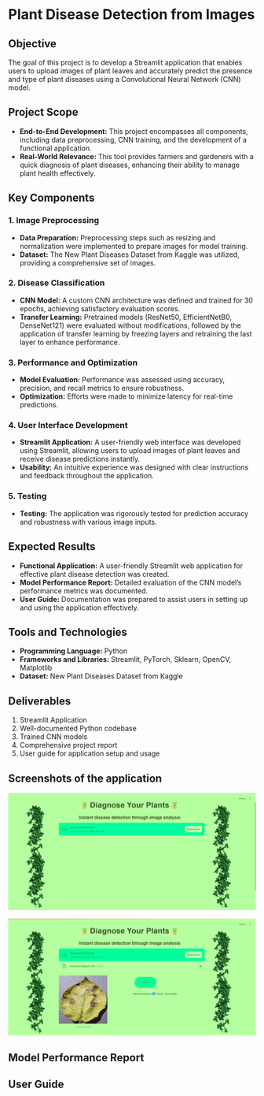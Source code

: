 # Plant Disease Detection from Images

## Objective
The goal of this project is to develop a Streamlit application that enables users to upload images of plant leaves and accurately predict the presence and type of plant diseases using a Convolutional Neural Network (CNN) model.

## Project Scope
- **End-to-End Development:** This project encompasses all components, including data preprocessing, CNN training, and the development of a functional application.
- **Real-World Relevance:** This tool provides farmers and gardeners with a quick diagnosis of plant diseases, enhancing their ability to manage plant health effectively.

## Key Components

### 1. Image Preprocessing
- **Data Preparation:** Preprocessing steps such as resizing and normalization were implemented to prepare images for model training.
- **Dataset:** The New Plant Diseases Dataset from Kaggle was utilized, providing a comprehensive set of images.

### 2. Disease Classification
- **CNN Model:** A custom CNN architecture was defined and trained for 30 epochs, achieving satisfactory evaluation scores.
- **Transfer Learning:** Pretrained models (ResNet50, EfficientNetB0, DenseNet121) were evaluated without modifications, followed by the application of transfer learning by freezing layers and retraining the last layer to enhance performance.

### 3. Performance and Optimization
- **Model Evaluation:** Performance was assessed using accuracy, precision, and recall metrics to ensure robustness.
- **Optimization:** Efforts were made to minimize latency for real-time predictions.

### 4. User Interface Development
- **Streamlit Application:** A user-friendly web interface was developed using Streamlit, allowing users to upload images of plant leaves and receive disease predictions instantly.
- **Usability:** An intuitive experience was designed with clear instructions and feedback throughout the application.

### 5. Testing
- **Testing:** The application was rigorously tested for prediction accuracy and robustness with various image inputs.

## Expected Results
- **Functional Application:** A user-friendly Streamlit web application for effective plant disease detection was created.
- **Model Performance Report:** Detailed evaluation of the CNN model’s performance metrics was documented.
- **User Guide:** Documentation was prepared to assist users in setting up and using the application effectively.

## Tools and Technologies
- **Programming Language:** Python
- **Frameworks and Libraries:** Streamlit, PyTorch, Sklearn, OpenCV, Matplotlib
- **Dataset:** New Plant Diseases Dataset from Kaggle

## Deliverables
1. Streamlit Application
2. Well-documented Python codebase
3. Trained CNN models
4. Comprehensive project report
5. User guide for application setup and usage

## Screenshots of the application

![Home Page](screenshots/App_ss2.png)


![Disease detection](screenshots/App_ss1.png)

## Model Performance Report


## User Guide
